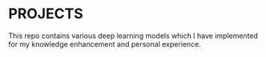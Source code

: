 # PROJECTS

This repo contains various deep learning models which I have implemented for my knowledge enhancement and personal experience.
